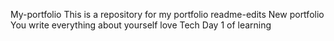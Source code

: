 My-portfolio
This is a repository for my portfolio
readme-edits
New portfolio
You write everything about yourself
love Tech
Day 1 of learning 
